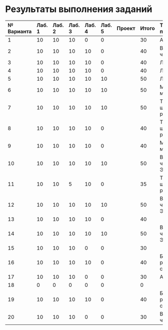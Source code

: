 # Результаты выполнения заданий

| № Варианта  | Лаб. 1 | Лаб. 2 | Лаб. 3 | Лаб. 4 | Лаб. 5 | Проект | Итого | Тема проекта |
|:------------|:-------|:-------|:-------|:-------|:-------|:-------|:------|:-------------|
| 1           | 10     | 10     | 10     | 0      | 0      |        | 30    | Анализ ДНК   |
| 2           | 10     | 10     | 10     | 10     | 0      |        | 40    | Вычисление числа $\pi$ |
| 3           | 10     | 10     | 10     | 10     | 0      |        | 40    | Лабиринт |
| 4           | 10     | 10     | 10     | 10     | 0      |        | 40    | Лабиринт |
| 5           | 10     | 10     | 10     | 10     | 10     |        | 50    | Лабиринт |
| 6           | 10     | 10     | 10     | 10     | 10     |        | 50    | Московское метро |
| 7           | 10     | 10     | 10     | 10     | 10     |        | 50    | Теория шести рукопожатий |
| 8           | 10     | 10     | 10     | 10     | 0      |        | 40    | Теория шести рукопожатий |
| 9           | 10     | 10     | 10     | 10     | 0      |        | 40    | Московское метро |
| 10          | 10     | 10     | 10     | 10     | 10     |        | 50    | Вычисление числа Эйлера |
| 11          | 10     | 10     |  5     | 10     | 0      |        | 35    | Теория шести рукопожатий |
| 12          | 10     | 10     | 10     | 10     | 10     |        | 50    | Вычисление числа Эйлера |
| 13          | 10     | 10     | 10     | 10     | 0      |        | 40    ||
| 14          | 10     | 10     | 10     | 10     | 10     |        | 50    | Вычисление числа Эйлера |
| 15          | 10     | 10     | 10     | 0      | 0      |        | 30    ||
| 16          | 10     | 10     | 10     | 10     | 0      |        | 40    | Баланс расстановки скобок |
| 17          | 10     | 10     | 10     | 0      | 0      |        | 30    | Анализ ДНК    |
| 18          |  0     |  0     |  0     | 0      | 0      |        |  0    ||
| 19          | 10     | 10     | 10     | 10     | 0      |        | 40    | Баланс расстановки скобок |
| 20          | 10     | 10     | 10     | 0      | 0      |        | 30    | Вычисление числа $\pi$ |
